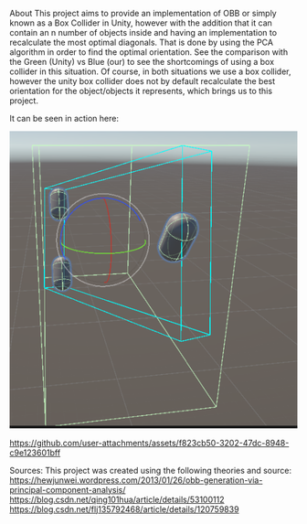 About
This project aims to provide an implementation of OBB or simply known as a Box Collider in Unity, however with the addition that it can contain an n number of objects inside and having an implementation to recalculate the most optimal diagonals. That is done by using the PCA algorithm in order to find the optimal orientation. 
See the comparison with the Green (Unity) vs Blue (our) to see the shortcomings of using a box collider in this situation. Of course, in both situations we use a box collider, however the unity box collider does not by default recalculate the best orientation for the object/objects it represents, which brings us to this project.


It can be seen in action here:

![Unity Green vs Ours Blue.](https://github.com/shendibrani/Optimal-OBB/blob/main/Screenshot_1.png)



https://github.com/user-attachments/assets/f823cb50-3202-47dc-8948-c9e123601bff

Sources:
This project was created using the following theories and source: 
https://hewjunwei.wordpress.com/2013/01/26/obb-generation-via-principal-component-analysis/
https://blog.csdn.net/qing101hua/article/details/53100112
https://blog.csdn.net/flj135792468/article/details/120759839

